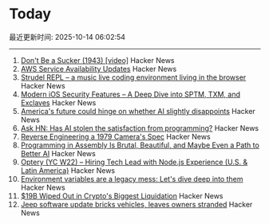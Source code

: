 # Today

最近更新时间: 2025-10-14 06:02:54

--- 
1. [Don't Be a Sucker (1943) [video]](https://www.youtube.com/watch?v=vGAqYNFQdZ4) Hacker News
2. [AWS Service Availability Updates](https://aws.amazon.com/about-aws/whats-new/2025/10/aws-service-availability/) Hacker News
3. [Strudel REPL – a music live coding environment living in the browser](https://strudel.cc) Hacker News
4. [Modern iOS Security Features – A Deep Dive into SPTM, TXM, and Exclaves](https://arxiv.org/abs/2510.09272) Hacker News
5. [America's future could hinge on whether AI slightly disappoints](https://www.noahpinion.blog/p/americas-future-could-hinge-on-whether) Hacker News
6. [Ask HN: Has AI stolen the satisfaction from programming?](https://news.ycombinator.com/item?id=45572130) Hacker News
7. [Reverse Engineering a 1979 Camera's Spec](https://blog.mano.lol/posts/film/) Hacker News
8. [Programming in Assembly Is Brutal, Beautiful, and Maybe Even a Path to Better AI](https://www.wired.com/story/programming-assembly-artificial-intelligence/) Hacker News
9. [Optery (YC W22) – Hiring Tech Lead with Node.js Experience (U.S. & Latin America)](https://www.optery.com/careers/) Hacker News
10. [Environment variables are a legacy mess: Let's dive deep into them](https://allvpv.org/haotic-journey-through-envvars/) Hacker News
11. [$19B Wiped Out in Crypto's Biggest Liquidation](https://decrypt.co/344038/morning-minute-19b-wiped-out-in-cryptos-biggest-liquidation-ever) Hacker News
12. [Jeep software update bricks vehicles, leaves owners stranded](https://www.thestack.technology/jeep-software-update-bricks-vehicles-leaves-owners-stranded/) Hacker News
